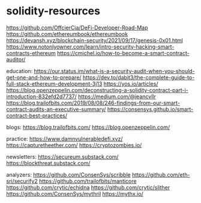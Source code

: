 # solidity-resources

https://github.com/OffcierCia/DeFi-Developer-Road-Map
https://github.com/ethereumbook/ethereumbook
https://devansh.xyz/blockchain-security/2021/09/17/genesis-0x01.html
https://www.notonlyowner.com/learn/intro-security-hacking-smart-contracts-ethereum
https://cmichel.io/how-to-become-a-smart-contract-auditor/

education:
https://our.status.im/what-is-a-security-audit-when-you-should-get-one-and-how-to-prepare/
https://dev.to/dabit3/the-complete-guide-to-full-stack-ethereum-development-3j13
https://yos.io/articles/
https://blog.openzeppelin.com/deconstructing-a-solidity-contract-part-i-introduction-832efd2d7737/
https://medium.com/@jeancvllr
https://blog.trailofbits.com/2019/08/08/246-findings-from-our-smart-contract-audits-an-executive-summary/
https://consensys.github.io/smart-contract-best-practices/

blogs:
https://blog.trailofbits.com/
https://blog.openzeppelin.com/

practice:
https://www.damnvulnerabledefi.xyz/
https://capturetheether.com/
https://cryptozombies.io/

newsletters:
https://secureum.substack.com/
https://blockthreat.substack.com/

analyzers:
https://github.com/ConsenSys/scribble
https://github.com/eth-sri/securify2
https://github.com/trailofbits/manticore
https://github.com/crytic/echidna
https://github.com/crytic/slither
https://github.com/ConsenSys/mythril
https://mythx.io/
